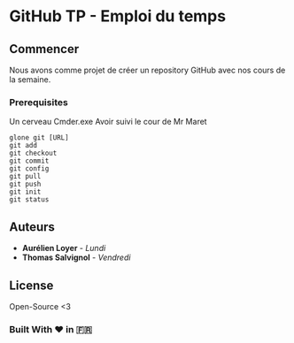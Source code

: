 # GitHub TP - Emploi du temps

## Commencer

Nous avons comme projet de créer un repository GitHub avec nos cours de la semaine.

### Prerequisites

Un cerveau
Cmder.exe
Avoir suivi le cour de Mr Maret

```
glone git [URL]
git add
git checkout
git commit
git config
git pull
git push
git init
git status
```

## Auteurs

* **Aurélien Loyer** - *Lundi*
* **Thomas Salvignol** - *Vendredi*

## License

Open-Source <3

### Built With ❤️ in 🇫🇷
